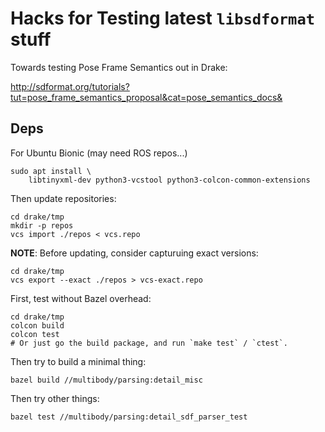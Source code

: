 # Hacks for Testing latest `libsdformat` stuff

Towards testing Pose Frame Semantics out in Drake:

http://sdformat.org/tutorials?tut=pose_frame_semantics_proposal&cat=pose_semantics_docs&

## Deps

For Ubuntu Bionic (may need ROS repos...)

    sudo apt install \
        libtinyxml-dev python3-vcstool python3-colcon-common-extensions

Then update repositories:

    cd drake/tmp
    mkdir -p repos
    vcs import ./repos < vcs.repo

**NOTE**: Before updating, consider capturuing exact versions:

    cd drake/tmp
    vcs export --exact ./repos > vcs-exact.repo

First, test without Bazel overhead:

    cd drake/tmp
    colcon build
    colcon test
    # Or just go the build package, and run `make test` / `ctest`.

Then try to build a minimal thing:

    bazel build //multibody/parsing:detail_misc

Then try other things:

    bazel test //multibody/parsing:detail_sdf_parser_test
